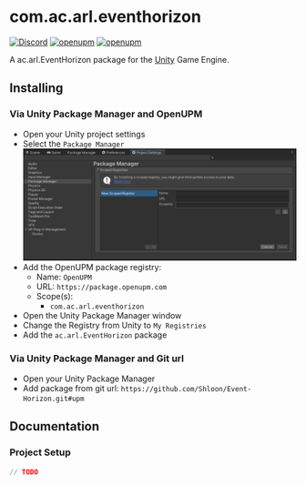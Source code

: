 # com.ac.arl.eventhorizon

[![Discord](https://img.shields.io/discord/855294214065487932.svg?label=&logo=discord&logoColor=ffffff&color=7389D8&labelColor=6A7EC2)](https://discord.gg/xQgMW9ufN4) [![openupm](https://img.shields.io/npm/v/com.ac.arl.eventhorizon?label=openupm&registry_uri=https://package.openupm.com)](https://openupm.com/packages/com.ac.arl.eventhorizon/) [![openupm](https://img.shields.io/badge/dynamic/json?color=brightgreen&label=downloads&query=%24.downloads&suffix=%2Fmonth&url=https%3A%2F%2Fpackage.openupm.com%2Fdownloads%2Fpoint%2Flast-month%2Fcom.ac.arl.eventhorizon)](https://openupm.com/packages/com.ac.arl.eventhorizon/)

A ac.arl.EventHorizon package for the [Unity](https://unity.com/) Game Engine.

## Installing

### Via Unity Package Manager and OpenUPM

- Open your Unity project settings
- Select the `Package Manager`
![scoped-registries](images/package-manager-scopes.png)
- Add the OpenUPM package registry:
  - Name: `OpenUPM`
  - URL: `https://package.openupm.com`
  - Scope(s):
    - `com.ac.arl.eventhorizon`
- Open the Unity Package Manager window
- Change the Registry from Unity to `My Registries`
- Add the `ac.arl.EventHorizon` package

### Via Unity Package Manager and Git url

- Open your Unity Package Manager
- Add package from git url: `https://github.com/Shloon/Event-Horizon.git#upm`

## Documentation

### Project Setup

```csharp
// TODO
```
